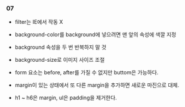 ### 07

  - filter는 IE에서 작동 X
  
  - background-color를 background에 넣으려면 맨 앞의 속성에 색깔 지정
  
  - background 속성을 두 번 반복하지 말 것
  
  - background-size로 이미지 사이즈 조절
  
  - form 요소는 before, after를 가질 수 없지만 buttom은 가능하다.
  
  - margin이 있는 상태에서 또 다른 margin을 추가하면 새로운 마진으로 대체.
  
  - h1 ~ h6은 margin, ul은 padding을 제거한다.
